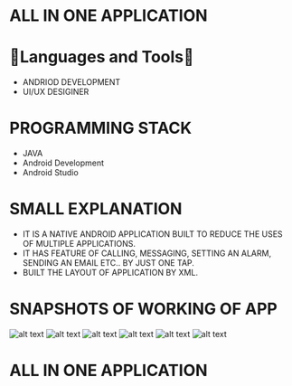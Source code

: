 # ALL IN ONE APPLICATION
   

# 🔨Languages and Tools🔨  

- ANDRIOD DEVELOPMENT
- UI/UX DESIGINER


#  PROGRAMMING STACK

- JAVA
- Android Development
- Android Studio


# SMALL EXPLANATION

- IT IS A NATIVE ANDROID APPLICATION BUILT TO REDUCE THE USES OF MULTIPLE APPLICATIONS.
- IT HAS FEATURE OF CALLING, MESSAGING, SETTING AN ALARM, SENDING AN EMAIL ETC.. BY JUST ONE TAP.
- BUILT THE LAYOUT OF APPLICATION BY XML.





# SNAPSHOTS OF WORKING OF APP 

![alt text](https://github.com/pankaz20/All-in-one/blob/main/Screenshot/2.jpg?raw=true)
![alt text](https://github.com/pankaz20/All-in-one/blob/main/Screenshot/1.JPG?raw=true)
![alt text](https://github.com/pankaz20/All-in-one/blob/main/Screenshot/3.JPEG?raw=true)
![alt text](https://github.com/pankaz20/All-in-one/blob/main/Screenshot/4.JPG?raw=true)
![alt text](https://github.com/pankaz20/All-in-one/blob/main/Screenshot/5.JPG?raw=true)
![alt text](https://github.com/pankaz20/All-in-one/blob/main/Screenshot/6.JPG?raw=true)

# ALL IN ONE APPLICATION
